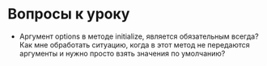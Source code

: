# Вопросы к уроку

- Аргумент options в методе initialize, является обязательным всегда? Как мне обработать ситуацию, когда в этот метод не передаются аргументы и нужно просто взять значения по умолчанию?